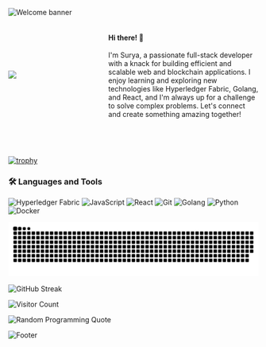 ![Welcome banner](https://capsule-render.vercel.app/api?type=waving&color=gradient&height=200&section=header&text=Welcome%20to%20My%20Profile!&fontSize=50)

<div style="display: flex; align-items: center; justify-content: space-between;">
  <img align="center" src="https://github-readme-stats.vercel.app/api/top-langs/?username=Surya-nara0123&layout=compact&langs_count=16&theme=dracula" />
  
  <div style="max-width: 60%; margin-left: 20px;">
    <p><h4>Hi there! 👋</h4> I'm Surya, a passionate full-stack developer with a knack for building efficient and scalable web and blockchain applications. 
    I enjoy learning and exploring new technologies like Hyperledger Fabric, Golang, and React, and I'm always up for a challenge to solve complex problems. 
    Let's connect and create something amazing together!</p>
  </div>
</div>

<br><br>

[![trophy](https://github-profile-trophy.vercel.app/?username=Surya-nara0123&theme=dracula)](https://github.com/ryo-ma/github-profile-trophy)

### 🛠️ Languages and Tools
![Hyperledger Fabric](https://img.shields.io/badge/Hyperledger%20Fabric-Blockchain%20Framework-blue?logo=hyperledger)
![JavaScript](https://img.shields.io/badge/-JavaScript-F7DF1E?logo=javascript&logoColor=black)
![React](https://img.shields.io/badge/-React-61DAFB?logo=react&logoColor=black)
![Git](https://img.shields.io/badge/-Git-F05032?logo=git&logoColor=white)
![Golang](https://img.shields.io/badge/Go-Programming%20Language-blue?logo=go&logoColor=white)
![Python](https://img.shields.io/badge/-Python-3776AB?logo=python&logoColor=white)
![Docker](https://img.shields.io/badge/-Docker-2496ED?logo=docker&logoColor=white)

<picture>
  <source media="(prefers-color-scheme: dark)" srcset="https://raw.githubusercontent.com/platane/platane/output/github-contribution-grid-snake-dark.svg">
  <source media="(prefers-color-scheme: light)" srcset="https://raw.githubusercontent.com/platane/platane/output/github-contribution-grid-snake.svg">
  <img alt="github contribution grid snake animation" src="https://raw.githubusercontent.com/platane/platane/output/github-contribution-grid-snake.svg">
</picture>

![GitHub Streak](https://github-readme-streak-stats.herokuapp.com/?user=Surya-nara0123&theme=dracula)

![Visitor Count](https://komarev.com/ghpvc/?username=Surya-nara0123&color=blue)

![Random Programming Quote](https://quotes-github-readme.vercel.app/api?type=horizontal&theme=dracula)

![Footer](https://capsule-render.vercel.app/api?type=waving&color=gradient&height=150&section=footer)
